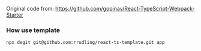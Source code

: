 Original code from: https://github.com/gopinav/React-TypeScript-Webpack-Starter

### How use template
```
npx degit git@github.com:rrudling/react-ts-template.git app
```
